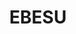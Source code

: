---
layout: place
title: "EBESU"
permalink: /texas/plano/ebesu.html
stateAbbr: TX
stateName: Texas
cityName: Plano
seo:
  name: "EBESU"
  type: Restaurant
  links: http://ebesu-usa.com/
description: "Looking for sushi in Plano, Texas? Check out EBESU for a delightful Japanese dining experience. Enjoy a variety of sushi and other dishes in a welcoming atmo..."
place_id: ChIJAwBQgxsZTIYRfiDFLMllic8
photos:
  - name: >-
      places/ChIJAwBQgxsZTIYRfiDFLMllic8/photos/AeeoHcLjvK2qmQmKE-8f4i7J93IeA7DEV5yAT50uIqu7RJqOS7LSxiAc6_ZbWkv_tuJ_BKgE0HmWuoRnPhj7XydBm2AtuUu2p3NKv31Ea2kfJR2MsDWyztj3LxJjnLfND9OHYtGWeArUHc-Haqyr3n3j3sumt70Fwv9NQ0jIWVZ7Cp3aVmL1-79JCbf8i3uJ3B4Z83lmGHJUU47Uvib_45ALAJggfHHFpjtU_tVBopSlbqK6jHRXIed-ecdPWXg7Kddan_tFi2Wxvg2J5gN6TKr9uDb3WQWEZFBjC5NLTtJYA4-reg
    widthPx: 4614
    heightPx: 3076
    authorAttributions:
      - displayName: EBESU Robata & Sushi
        uri: https://maps.google.com/maps/contrib/107890583037191034505
        photoUri: >-
          https://lh3.googleusercontent.com/a-/ALV-UjXvlnLufUsCHj9UnGYpqTYrDl4WNrXUH4dOzkL8GTM0GBla5r1N=s100-p-k-no-mo
    flagContentUri: >-
      https://www.google.com/local/imagery/report/?cb_client=maps_api_places.places_api&image_key=!1e10!2sAF1QipNCSzdsTqgQ0VXTHAIggQRdGOtsCvlMc9nkYAsa&hl=en-US
    googleMapsUri: >-
      https://www.google.com/maps/place//data=!3m4!1e2!3m2!1sAF1QipNCSzdsTqgQ0VXTHAIggQRdGOtsCvlMc9nkYAsa!2e10!4m2!3m1!1s0x864c191b83500003:0xcf8965c92cc5207e
  - name: >-
      places/ChIJAwBQgxsZTIYRfiDFLMllic8/photos/AeeoHcI6Ds3ymt74TOo9_R2Z0Q9aCliT4k_HNqvPLbGFizCXbnQQBrwmk5M2xqGuRKZPlOBirUZ0n3gpLiWAlvCyxjrzt_Gt0j204zLL8FVymSxjA2dDBU_DY3iJt8-xKJEfftyYF_sWw4TOGA7SAflUu6zDpMi4eNJCfbccfUElIdBRv4X6Ll2CAxdQt6tlcsbdTofH_KeTiyeyL1wuWgbedOY8VqouZbUAEAPOpVg8uk227zz9V_kyOE7mDOFPMyJ1KRCcAINhmHAk-v6Rck09BgRmmI51L0vP2kJRwrZtWs5RNQ
    widthPx: 1440
    heightPx: 1439
    authorAttributions:
      - displayName: EBESU Robata & Sushi
        uri: https://maps.google.com/maps/contrib/107890583037191034505
        photoUri: >-
          https://lh3.googleusercontent.com/a-/ALV-UjXvlnLufUsCHj9UnGYpqTYrDl4WNrXUH4dOzkL8GTM0GBla5r1N=s100-p-k-no-mo
    flagContentUri: >-
      https://www.google.com/local/imagery/report/?cb_client=maps_api_places.places_api&image_key=!1e10!2sAF1QipN1u9qiWb2qfWd69LptT-4xwkNfRMWcdEWi_iC8&hl=en-US
    googleMapsUri: >-
      https://www.google.com/maps/place//data=!3m4!1e2!3m2!1sAF1QipN1u9qiWb2qfWd69LptT-4xwkNfRMWcdEWi_iC8!2e10!4m2!3m1!1s0x864c191b83500003:0xcf8965c92cc5207e
  - name: >-
      places/ChIJAwBQgxsZTIYRfiDFLMllic8/photos/AeeoHcKT8YbedHKGvQNXpOnZyL_cihSMQNbRHt4uDSKb3n78kSXM6U30FnQ-r9zsXiz8RB9MprzFvFXTF90ZKa8UibNlBai6KH-G8mti50FjabuVfk8gU9pZFcd7Izy8yd329UOVak96QZVDz7t5P2ttlVbb7fhH8fGZxzZlmtMcD03MnAPbuP0L1BWIV7pR229tdbu-ThfU1LjvxQmYy-m9dZUPJ2BtaOn5ktGusowOVl17r2KIl28_tc_YGfnTxo9Dglygt14a3oT2_VolouR_LM2ar9yXM-BGCzLib0q7YES1mKsMGGD41dLFpEyKYj5rYCxS-0nSlHzwr_eMylbbTbKrmA2K5XpUk7wgZR_AxLbUY5mqUxIXs_H9uJn3Vz8Q6c0S-SZUMErbQKKzSBf5iMC09p0wTpJgyWG_RLNgl5UmVIk6NFQPAe-9SePafA
    widthPx: 4080
    heightPx: 3072
    authorAttributions:
      - displayName: Jesse Brown
        uri: https://maps.google.com/maps/contrib/110737252937062844839
        photoUri: >-
          https://lh3.googleusercontent.com/a-/ALV-UjVDI4lKObwhC0oz09Hsb2Qikpoz1j8O5B2iOEH0vXib3MUbgmrH=s100-p-k-no-mo
    flagContentUri: >-
      https://www.google.com/local/imagery/report/?cb_client=maps_api_places.places_api&image_key=!1e10!2sCIABIhADycKzcQltgGfncdkACsTP&hl=en-US
    googleMapsUri: >-
      https://www.google.com/maps/place//data=!3m4!1e2!3m2!1sCIABIhADycKzcQltgGfncdkACsTP!2e10!4m2!3m1!1s0x864c191b83500003:0xcf8965c92cc5207e
  - name: >-
      places/ChIJAwBQgxsZTIYRfiDFLMllic8/photos/AeeoHcIz7P_GjRrM4zr1J9xh0Zbfb-ygIVhL3CPsCB5yr65rVRpTU8ZLYXpudIZMENKcCBedDV-oAjCQRdIZH8t51l3BA4igW2d_14IP6EcS3HlpDDm25a5EyMELLj47WBzeke4fP-F5f4xlqLv_IJ31oYOGFmkA8KUUsRglClMzamFhdjRaZyEvbb_OnG_uQ5OZNwoWJYpW9WwEJgpTvbfHT9UvUJCoBm9QJ5M3N7CQ8PiE-h0JDGswaJE6hPbFnA7bgP-c4Lk1sXpUqr2TGaXykb1X8xbyBZZg7A3SdVVouiJIig
    widthPx: 3200
    heightPx: 4800
    authorAttributions:
      - displayName: EBESU Robata & Sushi
        uri: https://maps.google.com/maps/contrib/107890583037191034505
        photoUri: >-
          https://lh3.googleusercontent.com/a-/ALV-UjXvlnLufUsCHj9UnGYpqTYrDl4WNrXUH4dOzkL8GTM0GBla5r1N=s100-p-k-no-mo
    flagContentUri: >-
      https://www.google.com/local/imagery/report/?cb_client=maps_api_places.places_api&image_key=!1e10!2sAF1QipMkydjkOlFM8sHcr2cOTdLOEbJ3rTQCtIasmBao&hl=en-US
    googleMapsUri: >-
      https://www.google.com/maps/place//data=!3m4!1e2!3m2!1sAF1QipMkydjkOlFM8sHcr2cOTdLOEbJ3rTQCtIasmBao!2e10!4m2!3m1!1s0x864c191b83500003:0xcf8965c92cc5207e
  - name: >-
      places/ChIJAwBQgxsZTIYRfiDFLMllic8/photos/AeeoHcK7FFqAZZQqNw_9LvfmH-yUVUpkchDLTE2UxfYX68Kj2Zlz_CxFGjnByFpCr8Mib8bLgOuLaQXF1203gEpYtzytu8sThmFb_PfEBzPQMxVbJMYsEtbwrqJGYRzFnnCQvyDhF7q2OLbtG7QLtlssEVLJiPzINL1TfCI_PLnRzBp_D15a1edQFBi5YeBmP95rjj8-i7oWWnk7cb5gDaCIrhH0CkxoZ0Jq5N9bWrNdToY5zq10Tqm5dtoRFS3jj6jzsVDHJ7UtO50W6asUeNKwsnZEkVw9I1ZFfolTRC6inM7Bmg_dn7bakz42pjNtI2BhXbVFd0PPPFm6jOHfiSDBsFE4p-_uCvjqockcU9CyPflAbJVw_T12BHyRMBjjGOPG_UsAbNqdb0Vl9pzodItJ3rhN71azeZtAFlhLbwKpxyk-FJg
    widthPx: 4000
    heightPx: 3000
    authorAttributions:
      - displayName: Tyler Tran
        uri: https://maps.google.com/maps/contrib/102213097931519741131
        photoUri: >-
          https://lh3.googleusercontent.com/a-/ALV-UjW7I4NVOd-ypLEngHWOTRVENaogjJvolrVYhMpVkaaq056XRCz8bg=s100-p-k-no-mo
    flagContentUri: >-
      https://www.google.com/local/imagery/report/?cb_client=maps_api_places.places_api&image_key=!1e10!2sCIHM0ogKEICAgID7wMfchAE&hl=en-US
    googleMapsUri: >-
      https://www.google.com/maps/place//data=!3m4!1e2!3m2!1sCIHM0ogKEICAgID7wMfchAE!2e10!4m2!3m1!1s0x864c191b83500003:0xcf8965c92cc5207e
  - name: >-
      places/ChIJAwBQgxsZTIYRfiDFLMllic8/photos/AeeoHcKJekUWlnl7uunqETGrUA8pUCbqXEf4N2PeJf0UyhJ1wqW9Ej_F0g3GvKHJOrr8X3AYByj482EkN7KDoIT_x6haEjR1CwzJ5VxmzhoWB1Kv1KQ0ICzJ2C-lVm3JwBErsSpJlr42Ei-BwTe-dQC_u-fxWJMDAKM9ox91RYJ9njhzsB7-8hLkuCYA7GvzZdlJNfZ1q-3uTiw9YcsS5kash7QHusmvOI2JZ-oy-F7bnBcfwopz5h8c0E39WP1aIeZT2oobmoEFdkNj58pPBgu6k3C14VCU6Ste1uE2OFZUVN-MEqEUg_pJsD881M7sYT0TKH-lYqqzg8grKHdUU6Ka19qeVBUxb0ym6VAljKcvdUKS3o69F-dHvRWX20rGKow4GJdbu_KJ-4XsVQgiFEsOnSl59OLnp1E502JUqh7TSIN21CM
    widthPx: 4030
    heightPx: 2529
    authorAttributions:
      - displayName: Charina Ramirez
        uri: https://maps.google.com/maps/contrib/108133140047647759146
        photoUri: >-
          https://lh3.googleusercontent.com/a/ACg8ocL7D0wJftTeostFQtrn4Fpr0cKgzMXWVYrykJgUID5rsW0fNQ=s100-p-k-no-mo
    flagContentUri: >-
      https://www.google.com/local/imagery/report/?cb_client=maps_api_places.places_api&image_key=!1e10!2sCIHM0ogKEICAgIDbyfr00QE&hl=en-US
    googleMapsUri: >-
      https://www.google.com/maps/place//data=!3m4!1e2!3m2!1sCIHM0ogKEICAgIDbyfr00QE!2e10!4m2!3m1!1s0x864c191b83500003:0xcf8965c92cc5207e
  - name: >-
      places/ChIJAwBQgxsZTIYRfiDFLMllic8/photos/AeeoHcJmr7CwTWT24R8vZJBkoJ1yqOV_ZOij8Ltzv6_6XRZYbK1qSsywk-WCqaESHOg7T3cUjC2rVRvc_WUSLLAUOmNmIci18T2Ol6v7AwjieuY5S5rQSiRuraxnYWe-y7YCTH4zAH9sV5OzxopdHvQNpU56oqGcdQN5JhcjU5hRArUsP9MoCpyJC5Sn85fxK74_sL2eRsveGEcmOAa8a10lsyJW0V6ZKNPN-ymwhauobB0Njz-pZMIoRWNbjE1-gMMpv4vkQM4YrmdAki8X397CqdGEqYnm9TORuTcfrB87x5oC9KYwxnRMTaDl9961l3K9zQZF0-LOn5HOz3ON6fWtpv8CdR40AJdww0fohBO1ciwrGLkpt1gytjm-1k1P3-WETKlECE8VxgjJ-3G2IK5lhLrkj5sbXRpGbVeRjoz-IQfBQw
    widthPx: 4032
    heightPx: 3024
    authorAttributions:
      - displayName: Pin Yeoh (Foodie life)
        uri: https://maps.google.com/maps/contrib/113779777220300540641
        photoUri: >-
          https://lh3.googleusercontent.com/a-/ALV-UjUSf-E4D5pguSIJBXT3cOzMmfDShwh2eL7htQbyRrSARrIQvNokeg=s100-p-k-no-mo
    flagContentUri: >-
      https://www.google.com/local/imagery/report/?cb_client=maps_api_places.places_api&image_key=!1e10!2sCIHM0ogKEICAgMDQzoXgRQ&hl=en-US
    googleMapsUri: >-
      https://www.google.com/maps/place//data=!3m4!1e2!3m2!1sCIHM0ogKEICAgMDQzoXgRQ!2e10!4m2!3m1!1s0x864c191b83500003:0xcf8965c92cc5207e
  - name: >-
      places/ChIJAwBQgxsZTIYRfiDFLMllic8/photos/AeeoHcKF9A5NkWVHWW5fiqGnHW7AA88NkT_HWwb6rByojcd2xWgsan_NchkvYZ5LE9dHcDWuVqxDRtqttg7ZZWhynUIk6KdvphrZSAUZfr8AEkmKtPMlkEd-oMtja7KsFm40EDdBtdcnGwqcZrGf80_QQ4ZKGTI_qZq4rBq_n3zVhu4CyDIs1kwIyOl7u73llJBBTMGULgiy0HM0-ERYiTfunNCUSYk8jMBLkv1aZdVm1ZUvEjtvX-WpW_yi9bXq4pQZ7BWEASlIVclCllb7RPB7_Xbb1QtIwIXOTlw4RJ__lg7et48BM5m01zHifvCp0RFU8g44mk0iT1G6DZDze6pjo1zHs_2lXXB1eMTWrDEKgAnR-GLdJwdOKKqtke2B-C4G_Hzzkz0pY8xi7f10MOUGr3wJ4aXoYSbZR6mUgxZKzNlu4q66
    widthPx: 3600
    heightPx: 4800
    authorAttributions:
      - displayName: Krystle Wahnschaffe
        uri: https://maps.google.com/maps/contrib/113667420435349981057
        photoUri: >-
          https://lh3.googleusercontent.com/a-/ALV-UjVapFHDq98MHE6he2XUNfPo8A7WeDQ461JS0mEsn7PVFo6ilfqpKA=s100-p-k-no-mo
    flagContentUri: >-
      https://www.google.com/local/imagery/report/?cb_client=maps_api_places.places_api&image_key=!1e10!2sCIHM0ogKEICAgIDvuZ_JjwE&hl=en-US
    googleMapsUri: >-
      https://www.google.com/maps/place//data=!3m4!1e2!3m2!1sCIHM0ogKEICAgIDvuZ_JjwE!2e10!4m2!3m1!1s0x864c191b83500003:0xcf8965c92cc5207e
  - name: >-
      places/ChIJAwBQgxsZTIYRfiDFLMllic8/photos/AeeoHcLus4jykhvczNjL1PNLoMrUzgInlh2VTPsVwRCQJUo4HEqTRWE1djeKJt2boSOPhqCwxdLKczcDITwmGtk01oaIyyJyZZ4ges16KMOXX_V-dN_bWD3RochPaAhrdX60kpx0Y-WKe_gUxL4n6Rk9J2I4YNbZA67zpHkZHiMjeFWA1ueNlYd1vP0Uco5VxfZnvcGv1s7PbluH1ieRkB95o1FO6dTQ49jx2m1OruXezyrZMMfBlNzEtVFFSL_ngXLxkTccgc6XF9ui7a8u1pqgHQA_A6Yve-Qy2hFtPXzbUcy78N94FEF0Piyb6YdvxEwk4WfEK28t_h5Xg7pk97nKDI5hB-Hbh5IIRDE2O4DtPiRlVygbWSXr-atD2C2cKaQzuuVqtPDSQu3qBKPZU17q-EtHbicLze9S7VpAZ1kHHXe5OSKh
    widthPx: 2467
    heightPx: 3024
    authorAttributions:
      - displayName: Charina Ramirez
        uri: https://maps.google.com/maps/contrib/108133140047647759146
        photoUri: >-
          https://lh3.googleusercontent.com/a/ACg8ocL7D0wJftTeostFQtrn4Fpr0cKgzMXWVYrykJgUID5rsW0fNQ=s100-p-k-no-mo
    flagContentUri: >-
      https://www.google.com/local/imagery/report/?cb_client=maps_api_places.places_api&image_key=!1e10!2sCIHM0ogKEICAgIDbyfr08QE&hl=en-US
    googleMapsUri: >-
      https://www.google.com/maps/place//data=!3m4!1e2!3m2!1sCIHM0ogKEICAgIDbyfr08QE!2e10!4m2!3m1!1s0x864c191b83500003:0xcf8965c92cc5207e
  - name: >-
      places/ChIJAwBQgxsZTIYRfiDFLMllic8/photos/AeeoHcKqYRivLBdgyIiFeV955uUXPbHVsJ8vb7rxiLdAi-q5DLlvT88yMF7WU2Wl5pZ70ktZwm31w7xt3VgwYxLewJvGSd2es5pWcJhOT37S6K9rzTAAHnNbJpWn03QE6yPZ-UVRH4ruTGwCW6Ty6GEIHMNQrL34aY22SY4IGLrLrrEqtJvtvWtO_5vq_-EfOS-KciJAOXbCFqN9eadmdOBB7RsPL7vn6SY1zz71juT7nw13rJiepibrF2quA8z1WT0lugMzKdmDpS9DiWqQeGqzNADw7nSVYvqire4ip45DKL_VHMysY5vaZ-DeZKqf9h477AyWFPnIlKWizl7rVyU7C0M38Ld4sT0z6yg_Ia3WgAZ7q7hnSvlhwKnDT0YWC_G5XUaTkNfVzABVK5PJWV_loCFxKdT4L89aEI-s0r2z4a7T8lcl-3UMwnYUkYjkL7E7
    widthPx: 4080
    heightPx: 3072
    authorAttributions:
      - displayName: Jesse Brown
        uri: https://maps.google.com/maps/contrib/110737252937062844839
        photoUri: >-
          https://lh3.googleusercontent.com/a-/ALV-UjVDI4lKObwhC0oz09Hsb2Qikpoz1j8O5B2iOEH0vXib3MUbgmrH=s100-p-k-no-mo
    flagContentUri: >-
      https://www.google.com/local/imagery/report/?cb_client=maps_api_places.places_api&image_key=!1e10!2sCIABIhADyc5UNxaMVme__gkACYEx&hl=en-US
    googleMapsUri: >-
      https://www.google.com/maps/place//data=!3m4!1e2!3m2!1sCIABIhADyc5UNxaMVme__gkACYEx!2e10!4m2!3m1!1s0x864c191b83500003:0xcf8965c92cc5207e
address: 1007 E 15th St, Plano, TX 75074, USA
street: 1007 E 15th St
city: Plano
state: TX
zip: '75074'
country: USA
neighborhood: Original Downtown
latitude: '33.019824'
longitude: '-96.700617'
accessibility_options:
  wheelchairAccessibleParking: true
  wheelchairAccessibleEntrance: true
business_status: OPERATIONAL
name: EBESU
google_maps_links:
  directionsUri: >-
    https://www.google.com/maps/dir//''/data=!4m7!4m6!1m1!4e2!1m2!1m1!1s0x864c191b83500003:0xcf8965c92cc5207e!3e0
  placeUri: https://maps.google.com/?cid=14954595952374390910
  writeAReviewUri: >-
    https://www.google.com/maps/place//data=!4m3!3m2!1s0x864c191b83500003:0xcf8965c92cc5207e!12e1
  reviewsUri: >-
    https://www.google.com/maps/place//data=!4m4!3m3!1s0x864c191b83500003:0xcf8965c92cc5207e!9m1!1b1
  photosUri: >-
    https://www.google.com/maps/place//data=!4m3!3m2!1s0x864c191b83500003:0xcf8965c92cc5207e!10e5
primary_type: Sushi Restaurant
opening_hours:
  regular: null
  current: null
secondary_opening_hours:
  regular:
    weekdayDescriptions: null
    type: null
  current:
    weekdayDescriptions: null
    type: null
phone: (972) 212-4564
price_level: null
price_range: $50 &ndash; $100
rating: '4.8'
rating_count: 635
website: http://ebesu-usa.com/
reviews: null
parking_options: null
payment_options: null
allow_dogs: null
curbside_pickup: null
delivery: null
dine_in: null
good_for_children: null
good_for_groups: null
good_for_sports: null
live_music: null
menu_for_children: null
outdoor_seating: null
reservable: null
restroom: null
serves_beer: null
serves_breakfast: null
serves_brunch: null
serves_cocktails: null
serves_coffee: null
serves_dinner: null
serves_dessert: null
serves_lunch: null
serves_vegetarian_food: null
serves_wine: null
takeout: null
summary: null

---